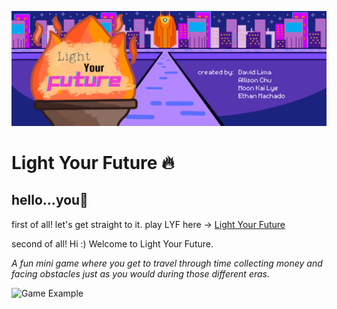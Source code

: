 ![Light Your Future Banner](assets/readmebanner.png)

# Light Your Future 🔥

## hello...you🧢



first of all! let's get straight to it. play LYF here -> [Light Your Future](https://allisonchuu.github.io/lightyourfuture/game.html)

second of all! Hi :) Welcome to Light Your Future. 

*A fun mini game where you get to travel through time collecting money and facing obstacles just as you would during those different eras.*




<img src="assets/caveex.gif" width="300" alt="Game Example"/>